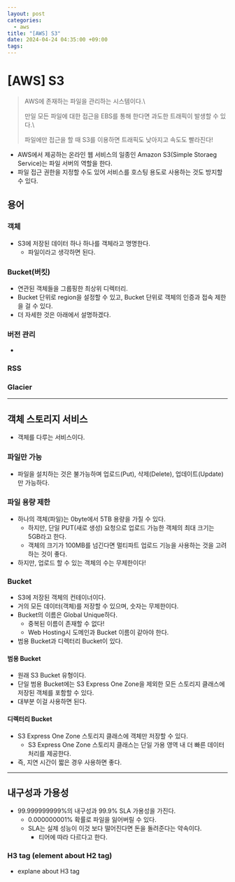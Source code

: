 ```yaml
---
layout: post
categories:
  - aws
title: "[AWS] S3"
date: 2024-04-24 04:35:00 +09:00
tags:
---
```

# \[AWS] S3

>AWS에 존재하는 파일을 관리하는 시스템이다.\
>
>만일 모든 파일에 대한 접근을 EBS를 통해 한다면 과도한 트래픽이 발생할 수 있다.\
>
>파일에만 접근을 할 때 S3를 이용하면 트래픽도 낮아지고 속도도 빨라진다!

- AWS에서 제공하는 온라인 웹 서비스의 일종인 Amazon S3(Simple Storaeg Service)는 파일 서버의 역할을 한다.
- 파일 접근 권한을 지정할 수도 있어 서비스를 호스팅 용도로 사용하는 것도 방지할 수 있다.

## 용어

### 객체
- S3에 저장된 데이터 하나 하나를 객체라고 명명한다.
	- 파일이라고 생각하면 된다.

### Bucket(버킷)
- 연관된 객체들을 그룹핑한 최상위 디렉터리.
- Bucket 단위로 region을 설정할 수 있고, Bucket 단위로 객체의 인증과 접속 제한을 걸 수 있다.
- 더 자세한 것은 아래에서 설명하겠다.

### 버전 관리
- 

### RSS

### Glacier

---

## 객체 스토리지 서비스
- 객체를 다루는 서비스이다.

### 파일만 가능
- 파일을 설치하는 것은 불가능하며 업로드(Put), 삭제(Delete), 업데이트(Update)만 가능하다.

### 파일 용량 제한
- 하나의 객체(파일)는 0byte에서 5TB 용량을 가질 수 있다.
	- 하지만, 단일 PUT(새로 생성) 요청으로 업로드 가능한 객체의 최대 크기는 5GB라고 한다.
	- 객체의 크기가 100MB를 넘긴다면 멀티파트 업로드 기능을 사용하는 것을 고려하는 것이 좋다.
- 하지만, 업로드 할 수 있는 객체의 수는 무제한이다!

### Bucket
- S3에 저장된 객체의 컨테이너이다.
- 거의 모든 데이터(객체)를 저장할 수 있으며, 숫자는 무제한이다.
- Bucket의 이름은 Global Unique하다.
	- 중복된 이름이 존재할 수 없다!
	- Web Hosting시 도메인과 Bucket 이름이 같아야 한다.
- 범용 Bucket과 디렉터리 Bucket이 있다.

#### 범용 Bucket
- 원래 S3 Bucket 유형이다.
- 단일 범용 Bucket에는 S3 Express One Zone을 제외한 모든 스토리지 클래스에 저장된 객체를 포함할 수 있다.
- 대부분 이걸 사용하면 된다.

#### 디렉터리 Bucket
- S3 Express One Zone 스토리지 클래스에 객체만 저장할 수 있다.
	- S3 Express One Zone 스토리지 클래스는 단일 가용 영역 내 더 빠른 데이터 처리를 제공한다.
- 즉, 지연 시간이 짧은 경우 사용하면 좋다.

---

## 내구성과 가용성

- 99.999999999%의 내구성과 99.9% SLA 가용성을 가진다.
	- 0.000000001% 확률로 파일을 잃어버릴 수 있다.
	- SLA는 실제 성능이 이것 보다 떨어진다면 돈을 돌려준다는 약속이다.
		- 티어에 따라 다르다고 한다.
### H3 tag (element about H2 tag)
- explane about H3 tag